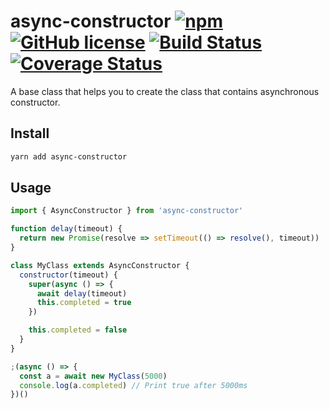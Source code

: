 # async-constructor [![npm](https://img.shields.io/npm/v/async-constructor.svg?maxAge=2592000)](https://www.npmjs.com/package/async-constructor) [![GitHub license](https://img.shields.io/badge/license-MIT-blue.svg)](https://raw.githubusercontent.com/BlackGlory/async-constructor/master/LICENSE) [![Build Status](https://travis-ci.org/BlackGlory/async-constructor.svg?branch=master)](https://travis-ci.org/BlackGlory/async-constructor) [![Coverage Status](https://coveralls.io/repos/github/BlackGlory/async-constructor/badge.svg)](https://coveralls.io/github/BlackGlory/async-constructor)

A base class that helps you to create the class that contains asynchronous constructor.

## Install

```sh
yarn add async-constructor
```

## Usage

```js
import { AsyncConstructor } from 'async-constructor'

function delay(timeout) {
  return new Promise(resolve => setTimeout(() => resolve(), timeout))
}

class MyClass extends AsyncConstructor {
  constructor(timeout) {
    super(async () => {
      await delay(timeout)
      this.completed = true
    })

    this.completed = false
  }
}

;(async () => {
  const a = await new MyClass(5000)
  console.log(a.completed) // Print true after 5000ms
})()
```